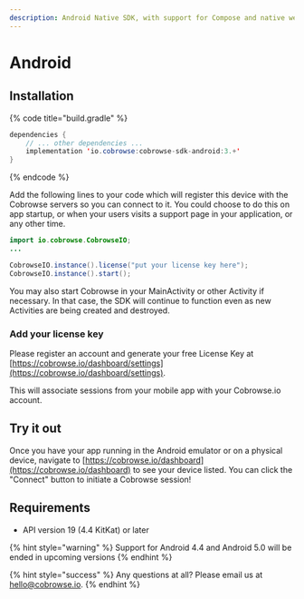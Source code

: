 ```yaml
---
description: Android Native SDK, with support for Compose and native webviews
---
```


# Android

## Installation

{% code title="build.gradle" %}
```java
dependencies {
    // ... other dependencies ...
    implementation 'io.cobrowse:cobrowse-sdk-android:3.+'
}
```
{% endcode %}

Add the following lines to your code which will register this device with the Cobrowse servers so you can connect to it. You could choose to do this on app startup, or when your users visits a support page in your application, or any other time.

```java
import io.cobrowse.CobrowseIO;
...

CobrowseIO.instance().license("put your license key here");
CobrowseIO.instance().start();
```

You may also start Cobrowse in your MainActivity or other Activity if necessary. In that case, the SDK will continue to function even as new Activities are being created and destroyed.

### Add your license key

Please register an account and generate your free License Key at [https://cobrowse.io/dashboard/settings](https://cobrowse.io/dashboard/settings).

This will associate sessions from your mobile app with your Cobrowse.io account.

## Try it out

Once you have your app running in the Android emulator or on a physical device, navigate to [https://cobrowse.io/dashboard](https://cobrowse.io/dashboard) to see your device listed. You can click the "Connect" button to initiate a Cobrowse session!

## Requirements

* API version 19 (4.4 KitKat) or later

{% hint style="warning" %}
Support for Android 4.4 and Android 5.0 will be ended in upcoming versions
{% endhint %}

{% hint style="success" %}
Any questions at all? Please email us at [hello@cobrowse.io](mailto:hello@cobrowse.io).
{% endhint %}

